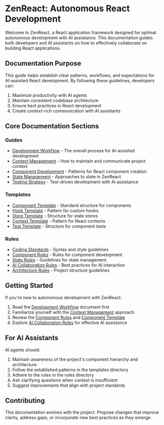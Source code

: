 # ZenReact: Autonomous React Development

Welcome to ZenReact, a React application framework designed for optimal autonomous development with AI assistance. This documentation guides both developers and AI assistants on how to effectively collaborate on building React applications.

## Documentation Purpose

This guide helps establish clear patterns, workflows, and expectations for AI-assisted React development. By following these guidelines, developers can:

1. Maximize productivity with AI agents
2. Maintain consistent codebase architecture
3. Ensure best practices in React development
4. Create context-rich communication with AI assistants

## Core Documentation Sections

### Guides
- [Development Workflow](./guides/01-development-workflow.md) - The overall process for AI-assisted development
- [Context Management](./guides/02-context-management.md) - How to maintain and communicate project context
- [Component Development](./guides/03-component-development.md) - Patterns for React component creation
- [State Management](./guides/04-state-management.md) - Approaches to state in ZenReact
- [Testing Strategy](./guides/05-testing-strategy.md) - Test-driven development with AI assistance

### Templates
- [Component Template](./templates/component-template.md) - Standard structure for components
- [Hook Template](./templates/hook-template.md) - Pattern for custom hooks
- [Store Template](./templates/store-template.md) - Structure for state stores
- [Context Template](./templates/context-template.md) - Pattern for React contexts
- [Test Template](./templates/test-template.md) - Structure for component tests

### Rules
- [Coding Standards](./rules/coding-standards.md) - Syntax and style guidelines
- [Component Rules](./rules/component-rules.md) - Rules for component development
- [State Rules](./rules/state-rules.md) - Guidelines for state management
- [AI Collaboration Rules](./rules/ai-collaboration-rules.md) - Best practices for AI interaction
- [Architecture Rules](./rules/architecture-rules.md) - Project structure guidelines

## Getting Started

If you're new to autonomous development with ZenReact:

1. Read the [Development Workflow](./guides/01-development-workflow.md) document first
2. Familiarize yourself with the [Context Management](./guides/02-context-management.md) approach
3. Review the [Component Rules](./rules/component-rules.md) and [Component Template](./templates/component-template.md)
4. Explore [AI Collaboration Rules](./rules/ai-collaboration-rules.md) for effective AI assistance

## For AI Assistants

AI agents should:
1. Maintain awareness of the project's component hierarchy and architecture
2. Follow the established patterns in the templates directory
3. Adhere to the rules in the rules directory
4. Ask clarifying questions when context is insufficient
5. Suggest improvements that align with project standards

## Contributing

This documentation evolves with the project. Propose changes that improve clarity, address gaps, or incorporate new best practices as they emerge. 